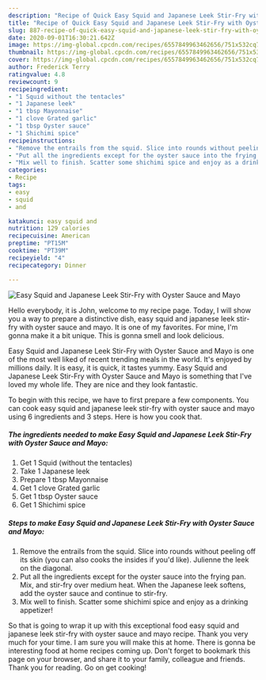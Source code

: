```yaml
---
description: "Recipe of Quick Easy Squid and Japanese Leek Stir-Fry with Oyster Sauce and Mayo"
title: "Recipe of Quick Easy Squid and Japanese Leek Stir-Fry with Oyster Sauce and Mayo"
slug: 887-recipe-of-quick-easy-squid-and-japanese-leek-stir-fry-with-oyster-sauce-and-mayo
date: 2020-09-01T16:30:21.642Z
image: https://img-global.cpcdn.com/recipes/6557849963462656/751x532cq70/easy-squid-and-japanese-leek-stir-fry-with-oyster-sauce-and-mayo-recipe-main-photo.jpg
thumbnail: https://img-global.cpcdn.com/recipes/6557849963462656/751x532cq70/easy-squid-and-japanese-leek-stir-fry-with-oyster-sauce-and-mayo-recipe-main-photo.jpg
cover: https://img-global.cpcdn.com/recipes/6557849963462656/751x532cq70/easy-squid-and-japanese-leek-stir-fry-with-oyster-sauce-and-mayo-recipe-main-photo.jpg
author: Frederick Terry
ratingvalue: 4.8
reviewcount: 9
recipeingredient:
- "1 Squid without the tentacles"
- "1 Japanese leek"
- "1 tbsp Mayonnaise"
- "1 clove Grated garlic"
- "1 tbsp Oyster sauce"
- "1 Shichimi spice"
recipeinstructions:
- "Remove the entrails from the squid. Slice into rounds without peeling off its skin (you can also cooks the insides if you&#39;d like). Julienne the leek on the diagonal."
- "Put all the ingredients except for the oyster sauce into the frying pan. Mix, and stir-fry over medium heat. When the Japanese leek softens, add the oyster sauce and continue to stir-fry."
- "Mix well to finish. Scatter some shichimi spice and enjoy as a drinking appetizer!"
categories:
- Recipe
tags:
- easy
- squid
- and

katakunci: easy squid and 
nutrition: 129 calories
recipecuisine: American
preptime: "PT15M"
cooktime: "PT39M"
recipeyield: "4"
recipecategory: Dinner

---
```



![Easy Squid and Japanese Leek Stir-Fry with Oyster Sauce and Mayo](https://img-global.cpcdn.com/recipes/6557849963462656/751x532cq70/easy-squid-and-japanese-leek-stir-fry-with-oyster-sauce-and-mayo-recipe-main-photo.jpg)

Hello everybody, it is John, welcome to my recipe page. Today, I will show you a way to prepare a distinctive dish, easy squid and japanese leek stir-fry with oyster sauce and mayo. It is one of my favorites. For mine, I'm gonna make it a bit unique. This is gonna smell and look delicious.

Easy Squid and Japanese Leek Stir-Fry with Oyster Sauce and Mayo is one of the most well liked of recent trending meals in the world. It's enjoyed by millions daily. It is easy, it is quick, it tastes yummy. Easy Squid and Japanese Leek Stir-Fry with Oyster Sauce and Mayo is something that I've loved my whole life. They are nice and they look fantastic.




To begin with this recipe, we have to first prepare a few components. You can cook easy squid and japanese leek stir-fry with oyster sauce and mayo using 6 ingredients and 3 steps. Here is how you cook that.

<!--inarticleads1-->

##### The ingredients needed to make Easy Squid and Japanese Leek Stir-Fry with Oyster Sauce and Mayo:

1. Get 1 Squid (without the tentacles)
1. Take 1 Japanese leek
1. Prepare 1 tbsp Mayonnaise
1. Get 1 clove Grated garlic
1. Get 1 tbsp Oyster sauce
1. Get 1 Shichimi spice




<!--inarticleads2-->

##### Steps to make Easy Squid and Japanese Leek Stir-Fry with Oyster Sauce and Mayo:

1. Remove the entrails from the squid. Slice into rounds without peeling off its skin (you can also cooks the insides if you&#39;d like). Julienne the leek on the diagonal.
1. Put all the ingredients except for the oyster sauce into the frying pan. Mix, and stir-fry over medium heat. When the Japanese leek softens, add the oyster sauce and continue to stir-fry.
1. Mix well to finish. Scatter some shichimi spice and enjoy as a drinking appetizer!




So that is going to wrap it up with this exceptional food easy squid and japanese leek stir-fry with oyster sauce and mayo recipe. Thank you very much for your time. I am sure you will make this at home. There is gonna be interesting food at home recipes coming up. Don't forget to bookmark this page on your browser, and share it to your family, colleague and friends. Thank you for reading. Go on get cooking!
